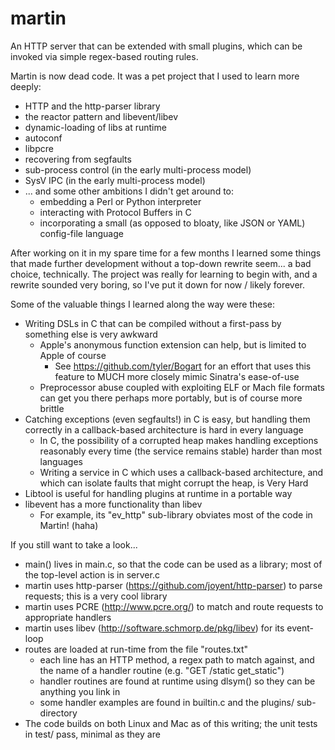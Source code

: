 martin
======
An HTTP server that can be extended with small plugins, which can be invoked via simple regex-based routing rules.

Martin is now dead code. It was a pet project that I used to learn more deeply: 

  * HTTP and the http-parser library
  * the reactor pattern and libevent/libev
  * dynamic-loading of libs at runtime
  * autoconf 
  * libpcre
  * recovering from segfaults
  * sub-process control (in the early multi-process model)
  * SysV IPC (in the early multi-process model)
  * ... and some other ambitions I didn't get around to:
    * embedding a Perl or Python interpreter
    * interacting with Protocol Buffers in C
    * incorporating a small (as opposed to bloaty, like JSON or YAML) config-file language

After working on it in my spare time for a few months I learned some things that made further development without a top-down rewrite seem... a bad choice, technically. The project was really for learning to begin with, and a rewrite sounded very boring, so I've put it down for now / likely forever.

Some of the valuable things I learned along the way were these:

   * Writing DSLs in C that can be compiled without a first-pass by something else is very awkward
      * Apple's anonymous function extension can help, but is limited to Apple of course 
         * See https://github.com/tyler/Bogart for an effort that uses this feature to MUCH more closely mimic Sinatra's ease-of-use
      * Preprocessor abuse coupled with exploiting ELF or Mach file formats can get you there perhaps more portably, but is of course more brittle
   * Catching exceptions (even segfaults!) in C is easy, but handling them correctly in a callback-based architecture is hard in every language
      * In C, the possibility of a corrupted heap makes handling exceptions reasonably every time (the service remains stable) harder than most languages
      * Writing a service in C which uses a callback-based architecture, and which can isolate faults that might corrupt the heap, is Very Hard
   * Libtool is useful for handling plugins at runtime in a portable way
   * libevent has a more functionality than libev
      * For example, its "ev_http" sub-library obviates most of the code in Martin! (haha)

If you still want to take a look... 

   * main() lives in main.c, so that the code can be used as a library; most of the top-level action is in server.c
   * martin uses http-parser (https://github.com/joyent/http-parser) to parse requests; this is a very cool library
   * martin uses PCRE (http://www.pcre.org/) to match and route requests to appropriate handlers
   * martin uses libev (http://software.schmorp.de/pkg/libev) for its event-loop
   * routes are loaded at run-time from the file "routes.txt"
      * each line has an HTTP method, a regex path to match against, and the name of a handler routine (e.g. "GET /static get_static")
      * handler routines are found at runtime using dlsym() so they can be anything you link in
      * some handler examples are found in builtin.c and the plugins/ sub-directory
   * The code builds on both Linux and Mac as of this writing; the unit tests in test/ pass, minimal as they are
